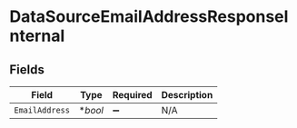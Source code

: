 # DataSourceEmailAddressResponseInternal


## Fields

| Field              | Type               | Required           | Description        |
| ------------------ | ------------------ | ------------------ | ------------------ |
| `EmailAddress`     | **bool*            | :heavy_minus_sign: | N/A                |